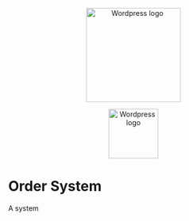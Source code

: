  

 
<p align="center"><a href="https://vuejs.org" target="_blank" rel="noopener noreferrer"><img height="190" src="https://www.freepnglogos.com/uploads/wordpress-logo-png/wordpress-logo-png-transparent-wordpress-logo-images-pluspng-6.png" alt="Wordpress logo">
  
 <p align="center"><a href="https://vuejs.org" target="_blank" rel="noopener noreferrer"><img height="100" src="https://www.pngkey.com/png/full/369-3690166_integrate-woocommerce-icons-for-work-experience.png" alt="Wordpress logo"></a></p>
 

# Order System
  A system
